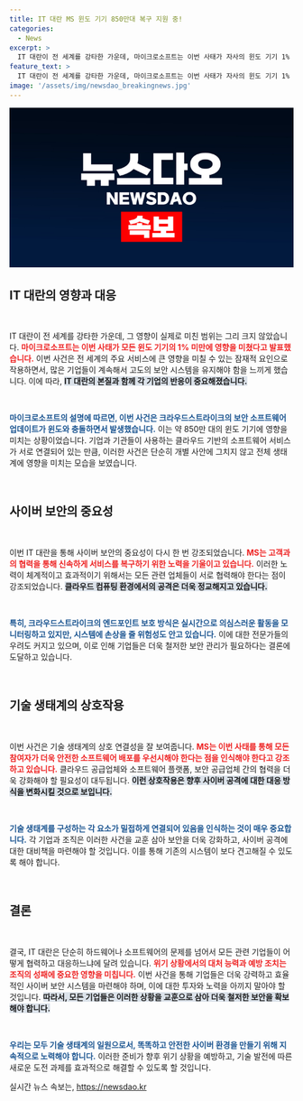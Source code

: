 ```yaml
---
title: IT 대란 MS 윈도 기기 850만대 복구 지원 중!
categories:
  - News
excerpt: >
  IT 대란이 전 세계를 강타한 가운데, 마이크로소프트는 이번 사태가 자사의 윈도 기기 1% 미만에 영향을 미쳤다고 전했다. 크라우드스트라이크의 보안 소프트웨어 업데이트가 원인으로 추정되며, 전문가들은 기술 생태계 전반의 안전한 소프트웨어 배포의 중요성을 강조하고 있다.
feature_text: >
  IT 대란이 전 세계를 강타한 가운데, 마이크로소프트는 이번 사태가 자사의 윈도 기기 1% 미만에 영향을 미쳤다고 전했다. 크라우드스트라이크의 보안 소프트웨어 업데이트가 원인으로 추정되며, 전문가들은 기술 생태계 전반의 안전한 소프트웨어 배포의 중요성을 강조하고 있다.
image: '/assets/img/newsdao_breakingnews.jpg'
---
```


<p><img src="/assets/img/newsdao_breakingnews.jpg" alt="cryptoinkorea 속보" /></p>

<h2 data-ke-size="size26">IT 대란의 영향과 대응</h2>

<p data-ke-size="size16">&nbsp;</p>

<p>IT 대란이 전 세계를 강타한 가운데, 그 영향이 실제로 미친 범위는 그리 크지 않았습니다. <b><span style="color: #ee2323;">마이크로소프트는 이번 사태가 모든 윈도 기기의 1% 미만에 영향을 미쳤다고 발표했습니다.</span></b> 이번 사건은 전 세계의 주요 서비스에 큰 영향을 미칠 수 있는 잠재적 요인으로 작용하면서, 많은 기업들이 계속해서 고도의 보안 시스템을 유지해야 함을 느끼게 했습니다. 이에 따라, <b><span style="background-color: #21538527;">IT 대란의 본질과 함께 각 기업의 반응이 중요해졌습니다.</span></b> </p>

<p data-ke-size="size16">&nbsp;</p>

<p><b><span style="color: #1a5490;">마이크로소프트의 설명에 따르면, 이번 사건은 크라우드스트라이크의 보안 소프트웨어 업데이트가 윈도와 충돌하면서 발생했습니다.</span></b> 이는 약 850만 대의 윈도 기기에 영향을 미치는 상황이었습니다. 기업과 기관들이 사용하는 클라우드 기반의 소프트웨어 서비스가 서로 연결되어 있는 만큼, 이러한 사건은 단순히 개별 사안에 그치지 않고 전체 생태계에 영향을 미치는 모습을 보였습니다. </p>

<p data-ke-size="size16">&nbsp;</p>

<h2 data-ke-size="size26">사이버 보안의 중요성</h2>

<p data-ke-size="size16">&nbsp;</p>

<p>이번 IT 대란을 통해 사이버 보안의 중요성이 다시 한 번 강조되었습니다. <b><span style="color: #ee2323;">MS는 고객과의 협력을 통해 신속하게 서비스를 복구하기 위한 노력을 기울이고 있습니다.</span></b> 이러한 노력이 체계적이고 효과적이기 위해서는 모든 관련 업체들이 서로 협력해야 한다는 점이 강조되었습니다. <b><span style="background-color: #21538527;">클라우드 컴퓨팅 환경에서의 공격은 더욱 정교해지고 있습니다.</span></b></p>

<p data-ke-size="size16">&nbsp;</p>

<p><b><span style="color: #1a5490;">특히, 크라우드스트라이크의 엔드포인트 보호 방식은 실시간으로 의심스러운 활동을 모니터링하고 있지만, 시스템에 손상을 줄 위험성도 안고 있습니다.</span></b> 이에 대한 전문가들의 우려도 커지고 있으며, 이로 인해 기업들은 더욱 철저한 보안 관리가 필요하다는 결론에 도달하고 있습니다. </p>

<p data-ke-size="size16">&nbsp;</p>

<h2 data-ke-size="size26">기술 생태계의 상호작용</h2>

<p data-ke-size="size16">&nbsp;</p>

<p>이번 사건은 기술 생태계의 상호 연결성을 잘 보여줍니다. <b><span style="color: #ee2323;">MS는 이번 사태를 통해 모든 참여자가 더욱 안전한 소프트웨어 배포를 우선시해야 한다는 점을 인식해야 한다고 강조하고 있습니다.</span></b> 클라우드 공급업체와 소프트웨어 플랫폼, 보안 공급업체 간의 협력을 더욱 강화해야 할 필요성이 대두됩니다. <b><span style="background-color: #21538527;">이런 상호작용은 향후 사이버 공격에 대한 대응 방식을 변화시킬 것으로 보입니다.</span></b></p>

<p data-ke-size="size16">&nbsp;</p>

<p><b><span style="color: #1a5490;">기술 생태계를 구성하는 각 요소가 밀접하게 연결되어 있음을 인식하는 것이 매우 중요합니다.</span></b> 각 기업과 조직은 이러한 사건을 교훈 삼아 보안을 더욱 강화하고, 사이버 공격에 대한 대비책을 마련해야 할 것입니다. 이를 통해 기존의 시스템이 보다 견고해질 수 있도록 해야 합니다. </p>

<p data-ke-size="size16">&nbsp;</p>

<h2 data-ke-size="size26">결론</h2>

<p data-ke-size="size16">&nbsp;</p>

<p>결국, IT 대란은 단순히 하드웨어나 소프트웨어의 문제를 넘어서 모든 관련 기업들이 어떻게 협력하고 대응하느냐에 달려 있습니다. <b><span style="color: #ee2323;">위기 상황에서의 대처 능력과 예방 조치는 조직의 성패에 중요한 영향을 미칩니다.</span></b> 이번 사건을 통해 기업들은 더욱 강력하고 효율적인 사이버 보안 시스템을 마련해야 하며, 이에 대한 투자와 노력을 아끼지 말아야 할 것입니다. <b><span style="background-color: #21538527;">따라서, 모든 기업들은 이러한 상황을 교훈으로 삼아 더욱 철저한 보안을 확보해야 합니다.</span></b></p>

<p data-ke-size="size16">&nbsp;</p>

<p><b><span style="color: #1a5490;">우리는 모두 기술 생태계의 일원으로서, 똑똑하고 안전한 사이버 환경을 만들기 위해 지속적으로 노력해야 합니다.</span></b> 이러한 준비가 향후 위기 상황을 예방하고, 기술 발전에 따른 새로운 도전 과제를 효과적으로 해결할 수 있도록 할 것입니다.</p>
실시간 뉴스 속보는, <a href="https://newsdao.kr" rel="dofollow">https://newsdao.kr</a>


